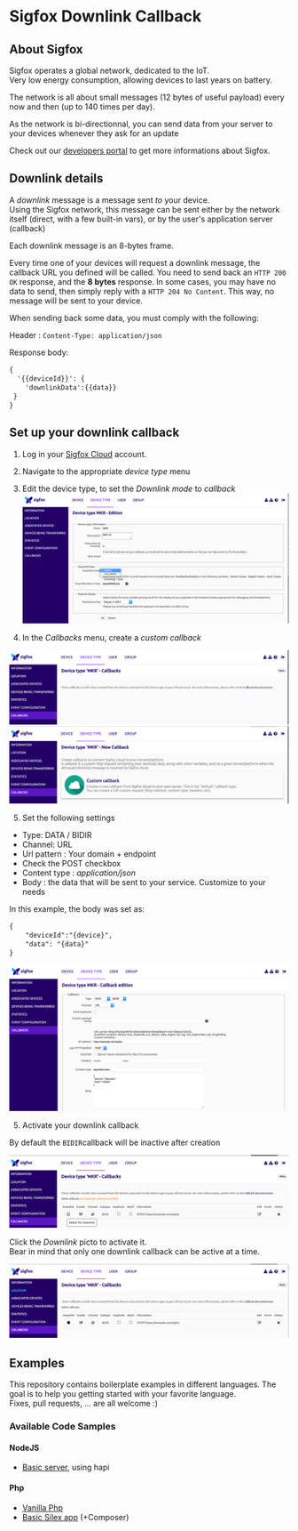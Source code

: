 # Sigfox Downlink Callback


## About Sigfox

Sigfox operates a global network, dedicated to the IoT.  
Very low energy consumption, allowing devices to last years on battery.

The network is all about small messages (12 bytes of useful payload) every now and then (up to 140 times per day).

As the network is bi-directionnal, you can send data from your server to your devices whenever they ask for an update

Check out our [developers portal](http://makers.sigfox.com) to get more informations about Sigfox.

## Downlink details

A _downlink_ message is a message sent _to_ your device.  
Using the Sigfox network, this message can be sent either by the network itself (direct, with a few built-in vars), or by the user's application server (callback)

Each downlink message is an 8-bytes frame.

Every time one of your devices will request a downlink message, the callback URL you defined will be called.
You need to send back an `HTTP 200 OK` response, and the **8 bytes** response.
In some cases, you may have no data to send, then simply reply with a `HTTP 204 No Content`. This way, no message will be sent to your device.

When sending back some data, you must comply with the following:

 Header : `Content-Type: application/json`

 Response body:

	{
	  '{{deviceId}}': {
    	'downlinkData':{{data}}
 	 }
	}
	
## Set up your downlink callback

1. Log in your [Sigfox Cloud](http://backend.sigfox.com) account.
2. Navigate to the appropriate _device type_ menu
3. Edit the device type, to set the _Downlink mode_ to _callback_
![Device Type Edition](./doc/device-type-edition.png)

4. In the _Callbacks_ menu, create a _custom callback_

![Callbacks list](./doc/callbacks-empty.png)
![Custom Callbacks](./doc/callback-type.png)

5. Set the following settings 
  * Type: DATA / BIDIR
  * Channel: URL
  * Url pattern : Your domain + endpoint
  * Check the POST checkbox
  * Content type : _application/json_
  * Body : the data that will be sent to your service. Customize to your needs
 
In this example, the body was set as: 

	
	{
		"deviceId":"{device}",
		"data": "{data}"
	}

![Callback creation](./doc/callback-creation.png)

5. Activate your downlink callback

By default the `BIDIR`callback will be inactive after creation

![Downlink Inactive](./doc/callbacks-list-downlink-inactive.png)

Click the _Downlink_ picto to activate it.  
Bear in mind that only one downlink callback can be active at a time.

![Downlink Active](./doc/callbacks-list-downlink-active.png)

## Examples

This repository contains boilerplate examples in different languages. The goal is to help you getting started with your favorite language.  
Fixes, pull requests, ... are all welcome :)

### Available Code Samples
#### NodeJS

* [Basic server](./nodejs/), using hapi

#### Php
* [Vanilla Php](./php/vanilla/)
* [Basic Silex app](./php/silex) (+Composer)
